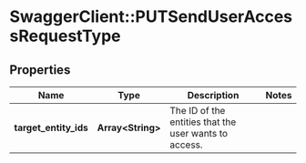 # SwaggerClient::PUTSendUserAccessRequestType

## Properties
Name | Type | Description | Notes
------------ | ------------- | ------------- | -------------
**target_entity_ids** | **Array&lt;String&gt;** | The ID of the entities that the user wants to access.  | 


